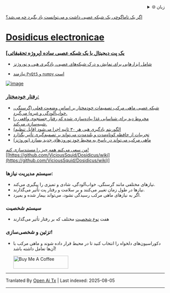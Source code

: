 <div align="right">
  <details>
    <summary >🌐 زبان</summary>
    <div>
      <div align="center">
        <a href="https://openaitx.github.io/view.html?user=ViciousSquid&project=Dosidicus&lang=en">English</a>
        | <a href="https://openaitx.github.io/view.html?user=ViciousSquid&project=Dosidicus&lang=zh-CN">简体中文</a>
        | <a href="https://openaitx.github.io/view.html?user=ViciousSquid&project=Dosidicus&lang=zh-TW">繁體中文</a>
        | <a href="https://openaitx.github.io/view.html?user=ViciousSquid&project=Dosidicus&lang=ja">日本語</a>
        | <a href="https://openaitx.github.io/view.html?user=ViciousSquid&project=Dosidicus&lang=ko">한국어</a>
        | <a href="https://openaitx.github.io/view.html?user=ViciousSquid&project=Dosidicus&lang=hi">हिन्दी</a>
        | <a href="https://openaitx.github.io/view.html?user=ViciousSquid&project=Dosidicus&lang=th">ไทย</a>
        | <a href="https://openaitx.github.io/view.html?user=ViciousSquid&project=Dosidicus&lang=fr">Français</a>
        | <a href="https://openaitx.github.io/view.html?user=ViciousSquid&project=Dosidicus&lang=de">Deutsch</a>
        | <a href="https://openaitx.github.io/view.html?user=ViciousSquid&project=Dosidicus&lang=es">Español</a>
        | <a href="https://openaitx.github.io/view.html?user=ViciousSquid&project=Dosidicus&lang=it">Italiano</a>
        | <a href="https://openaitx.github.io/view.html?user=ViciousSquid&project=Dosidicus&lang=ru">Русский</a>
        | <a href="https://openaitx.github.io/view.html?user=ViciousSquid&project=Dosidicus&lang=pt">Português</a>
        | <a href="https://openaitx.github.io/view.html?user=ViciousSquid&project=Dosidicus&lang=nl">Nederlands</a>
        | <a href="https://openaitx.github.io/view.html?user=ViciousSquid&project=Dosidicus&lang=pl">Polski</a>
        | <a href="https://openaitx.github.io/view.html?user=ViciousSquid&project=Dosidicus&lang=ar">العربية</a>
        | <a href="https://openaitx.github.io/view.html?user=ViciousSquid&project=Dosidicus&lang=fa">فارسی</a>
        | <a href="https://openaitx.github.io/view.html?user=ViciousSquid&project=Dosidicus&lang=tr">Türkçe</a>
        | <a href="https://openaitx.github.io/view.html?user=ViciousSquid&project=Dosidicus&lang=vi">Tiếng Việt</a>
        | <a href="https://openaitx.github.io/view.html?user=ViciousSquid&project=Dosidicus&lang=id">Bahasa Indonesia</a>
        | <a href="https://openaitx.github.io/view.html?user=ViciousSquid&project=Dosidicus&lang=as">অসমীয়া</
      </div>
    </div>
  </details>
</div>

اگر یک تاماگوچی یک شبکه عصبی داشت و می‌توانست یاد بگیرد چه می‌شد؟
# Dosidicus electronicae
### یک پت دیجیتال با یک شبکه عصبی ساده [پروژه تحقیقاتی]
* شامل ابزارهایی برای نمایش و درک شبکه‌های عصبی، یادگیری هبی و نوروژنز

* نیازمند `PyQt5` و `numpy` است



![image](https://github.com/user-attachments/assets/5a6449c8-e138-42aa-9acf-d9bd9b46d6e4)



### رفتار خودمختار:

* شبکه عصبی ماهی مرکب تصمیمات خودمختار بر اساس وضعیت فعلی (گرسنگی، خواب‌آلودگی و غیره) می‌گیرد.
* مخروط دید برای شناسایی غذا پیاده‌سازی شده که رفتار جستجوی واقعی را شبیه‌سازی می‌کند.
* الگوریتم یادگیری هبی هر ۳۰ ثانیه اجرا می‌شود (قابل تنظیم)
* تجربیات از حافظه کوتاه‌مدت و بلندمدت می‌تواند بر تصمیم‌گیری تأثیر بگذارد
* ماهی مرکب می‌تواند در پاسخ به محیط خود نورون‌های جدید بسازد (نوروژنز)

من سعی می‌کنم همه چیز را مستندسازی کنم!
[[https://github.com/ViciousSquid/Dosidicus/wiki](https://github.com/ViciousSquid/Dosidicus/wiki)]

### سیستم مدیریت نیازها:

* نیازهای مختلفی مانند گرسنگی، خواب‌آلودگی، شادی و تمیزی را پیگیری می‌کند.
* نیازها در طول زمان تغییر می‌کنند و بر سلامت و رفتار پت تأثیر می‌گذارند.
* اگر به نیازهای ماهی مرکب رسیدگی نشود، می‌تواند بیمار شده و بمیرد.

### سیستم شخصیت

* هفت [نوع شخصیت](https://github.com/ViciousSquid/Dosidicus/blob/main/Docs/Personalities.md) مختلف که بر رفتار تأثیر می‌گذارند

### تزئین و شخصی‌سازی!

* دکوراسیون‌های دلخواه را انتخاب کنید تا در محیط قرار داده شوند و ماهی مرکب با آن‌ها تعامل داشته باشد!


  <a href="https://www.buymeacoffee.com/vicioussquid" target="_blank"><img src="https://cdn.buymeacoffee.com/buttons/default-orange.png" alt="Buy Me A Coffee" height="41" width="174"></a>



---

Tranlated By [Open Ai Tx](https://github.com/OpenAiTx/OpenAiTx) | Last indexed: 2025-08-05

---